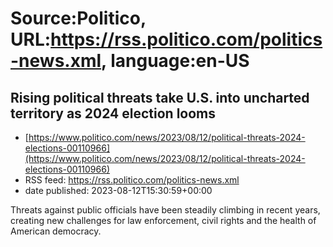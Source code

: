 # Source:Politico, URL:https://rss.politico.com/politics-news.xml, language:en-US

## Rising political threats take U.S. into uncharted territory as 2024 election looms
 - [https://www.politico.com/news/2023/08/12/political-threats-2024-elections-00110966](https://www.politico.com/news/2023/08/12/political-threats-2024-elections-00110966)
 - RSS feed: https://rss.politico.com/politics-news.xml
 - date published: 2023-08-12T15:30:59+00:00

Threats against public officials have been steadily climbing in recent years, creating new challenges for law enforcement, civil rights and the health of American democracy.

